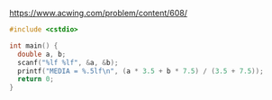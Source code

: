 https://www.acwing.com/problem/content/608/

```c++
#include <cstdio>

int main() {
  double a, b;
  scanf("%lf %lf", &a, &b);
  printf("MEDIA = %.5lf\n", (a * 3.5 + b * 7.5) / (3.5 + 7.5));
  return 0;
}
```
